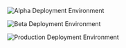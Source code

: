 ![Alpha Deployment Environment](https://github.com/klevinism/DMS/actions/workflows/alpha.yml/badge.svg)

![Beta Deployment Environment](https://github.com/klevinism/DMS/actions/workflows/beta.yml/badge.svg)

![Production Deployment Environment](https://github.com/klevinism/DMS/actions/workflows/production.yml/badge.svg)
